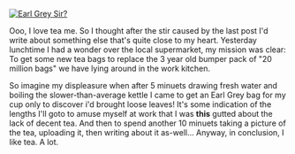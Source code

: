 [![Earl Grey Sir?](http://static.flickr.com/6/86147107_394076ec74.jpg)](http://www.flickr.com/photos/roobottom/86147107/ "Photo Sharing") 

Ooo, I love tea me. So I thought after the stir caused by the last post I'd write about something else that's quite close to my heart. Yesterday lunchtime I had a wonder over the local supermarket, my mission was clear: To get some new tea bags to replace the 3 year old bumper pack of "20 million bags" we have lying around in the work kitchen. 

So imagine my displeasure when after 5 minuets drawing fresh water and boiling the slower-than-average kettle I came to get an Earl Grey bag for my cup only to discover i'd brought loose leaves! It's some indication of the lengths I'll goto to amuse myself at work that I was **this** gutted about the lack of decent tea. And then to spend another 10 minuets taking a picture of the tea, uploading it, then writing about it as-well... Anyway, in conclusion, I like tea. A lot.